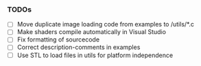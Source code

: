 ### TODOs

- [ ] Move duplicate image loading code from examples to /utils/*.c
- [ ] Make shaders compile automatically in Visual Studio
- [ ] Fix formatting of sourcecode
- [ ] Correct description-comments in examples
- [ ] Use STL to load files in utils for platform independence